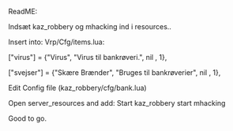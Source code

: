 ReadME:

Indsæt kaz_robbery og mhacking ind i resources..

Insert into: Vrp/Cfg/items.lua:

  ["virus"] = {"Virus", "Virus til bankrøveri.", nil , 1},
  
  ["svejser"] = {"Skære Brænder", "Bruges til bankrøverier", nil , 1},


Edit Config file (kaz_robbery/cfg/bank.lua)

Open server_resources and add: 
Start kaz_robbery
start mhacking

Good to go.

